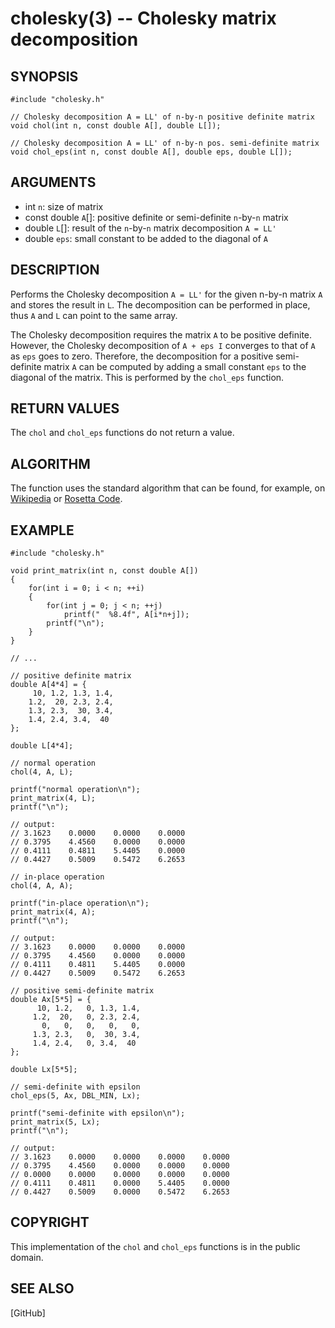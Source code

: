 cholesky(3) -- Cholesky matrix decomposition
============================================

## SYNOPSIS

    #include "cholesky.h"
    
    // Cholesky decomposition A = LL' of n-by-n positive definite matrix
    void chol(int n, const double A[], double L[]);
    
    // Cholesky decomposition A = LL' of n-by-n pos. semi-definite matrix
    void chol_eps(int n, const double A[], double eps, double L[]);

## ARGUMENTS

* int `n`:
  size of matrix
* const double `A`[]:
  positive definite or semi-definite `n`-by-`n` matrix
* double `L`[]:
  result of the `n`-by-`n` matrix decomposition `A = LL'`
* double `eps`:
  small constant to be added to the diagonal of `A`

## DESCRIPTION

Performs the Cholesky decomposition `A = LL'` for the given n-by-n matrix `A`
and stores the result in `L`. The decomposition can be performed in place, thus
`A` and `L` can point to the same array.

The Cholesky decomposition requires the matrix `A` to be positive definite.
However, the Cholesky decomposition of `A + eps I` converges to that of `A` as
`eps` goes to zero. Therefore, the decomposition for a positive semi-definite
matrix `A` can be computed by adding a small constant `eps` to the diagonal of
the matrix. This is performed by the `chol_eps` function.

## RETURN VALUES

The `chol` and `chol_eps` functions do not return a value.

## ALGORITHM

The function uses the standard algorithm that can be found, for example, on
[Wikipedia](https://en.wikipedia.org/wiki/Cholesky_decomposition) or
[Rosetta Code](https://rosettacode.org/wiki/Cholesky_decomposition).

## EXAMPLE

    #include "cholesky.h"
    
    void print_matrix(int n, const double A[])
    {
        for(int i = 0; i < n; ++i)
        {
            for(int j = 0; j < n; ++j)
                printf("  %8.4f", A[i*n+j]);
            printf("\n");
        }
    }
    
    // ...
    
    // positive definite matrix
    double A[4*4] = {
         10, 1.2, 1.3, 1.4,
        1.2,  20, 2.3, 2.4,
        1.3, 2.3,  30, 3.4,
        1.4, 2.4, 3.4,  40
    };
    
    double L[4*4];
    
    // normal operation
    chol(4, A, L);
    
    printf("normal operation\n");
    print_matrix(4, L);
    printf("\n");
    
    // output:
    // 3.1623    0.0000    0.0000    0.0000
    // 0.3795    4.4560    0.0000    0.0000
    // 0.4111    0.4811    5.4405    0.0000
    // 0.4427    0.5009    0.5472    6.2653
    
    // in-place operation
    chol(4, A, A);
    
    printf("in-place operation\n");
    print_matrix(4, A);
    printf("\n");
    
    // output:
    // 3.1623    0.0000    0.0000    0.0000
    // 0.3795    4.4560    0.0000    0.0000
    // 0.4111    0.4811    5.4405    0.0000
    // 0.4427    0.5009    0.5472    6.2653
    
    // positive semi-definite matrix
    double Ax[5*5] = {
          10, 1.2,   0, 1.3, 1.4,
         1.2,  20,   0, 2.3, 2.4,
           0,   0,   0,   0,   0,
         1.3, 2.3,   0,  30, 3.4,
         1.4, 2.4,   0, 3.4,  40
    };
    
    double Lx[5*5];
    
    // semi-definite with epsilon
    chol_eps(5, Ax, DBL_MIN, Lx);
    
    printf("semi-definite with epsilon\n");
    print_matrix(5, Lx);
    printf("\n");
    
    // output:
    // 3.1623    0.0000    0.0000    0.0000    0.0000
    // 0.3795    4.4560    0.0000    0.0000    0.0000
    // 0.0000    0.0000    0.0000    0.0000    0.0000
    // 0.4111    0.4811    0.0000    5.4405    0.0000
    // 0.4427    0.5009    0.0000    0.5472    6.2653

## COPYRIGHT

This implementation of the `chol` and `chol_eps` functions is in the public
domain.

## SEE ALSO

[GitHub]
